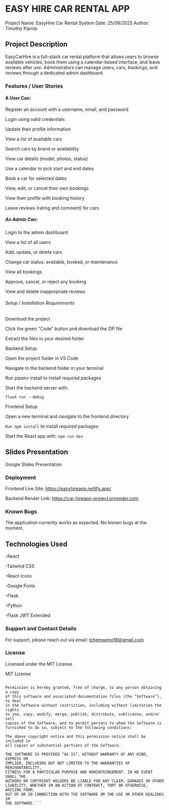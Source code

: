 #  EASY HIRE CAR RENTAL APP

Project Name: EasyHire Car Rental System
Date: 25/06/2025
Author: Timothy Kiprop

## Project Description

EasyCarHire is a full-stack car rental platform that allows users to browse available vehicles, book them using a calendar-based interface, and leave reviews after use.
Administrators can manage users, cars, bookings, and reviews through a dedicated admin dashboard.

### Features / User Stories

 #### A User Can:
 
Register an account with a username, email, and password

Login using valid credentials

Update their profile information

 View a list of available cars

Search cars by brand or availability

View car details (model, photos, status)

 Use a calendar to pick start and end dates

 Book a car for selected dates

View, edit, or cancel their own bookings

View their profile with booking history

Leave reviews (rating and comment) for cars

##### An Admin Can:

Login to the admin dashboard

View a list of all users

Add, update, or delete cars

Change car status: available, booked, or maintenance

View all bookings

Approve, cancel, or reject any booking

View and delete inappropriate reviews

###### Setup / Installation Requirements

Download the project

Click the green "Code" button and download the ZIP file

Extract the files to your desired folder

Backend Setup

Open the project folder in VS Code

Navigate to the backend folder in your terminal

Run pipenv install to install required packages

Start the backend server with:


```flask run --debug```

Frontend Setup

Open a new terminal and navigate to the frontend directory

```Run npm install``` to install required packages

Start the React app with:
```npm run dev```


## Slides Presentation

Google Slides Presentation

### Deployment

Frontend Live Site: https://easyhireapp.netlify.app/

Backend Render Link: https://car-hireapp-project.onrender.com

### Known Bugs

The application currently works as expected. No known bugs at the moment.

## Technologies Used
-React

-Tailwind CSS

-React Icons

-Google Fonts

-Flask

-Python

-Flask JWT Extended

### Support and Contact Details

For support, please reach out via email:
tchemweno18@gmail.com

### License

Licensed under the MIT License


MIT License

```Copyright (c) 2025 Timothy Kiprop

Permission is hereby granted, free of charge, to any person obtaining a copy
of this software and associated documentation files (the “Software”), to deal
in the Software without restriction, including without limitation the rights
to use, copy, modify, merge, publish, distribute, sublicense, and/or sell
copies of the Software, and to permit persons to whom the Software is
furnished to do so, subject to the following conditions:

The above copyright notice and this permission notice shall be included in
all copies or substantial portions of the Software.

THE SOFTWARE IS PROVIDED “AS IS”, WITHOUT WARRANTY OF ANY KIND, EXPRESS OR
IMPLIED, INCLUDING BUT NOT LIMITED TO THE WARRANTIES OF MERCHANTABILITY,
FITNESS FOR A PARTICULAR PURPOSE AND NONINFRINGEMENT. IN NO EVENT SHALL THE
AUTHORS OR COPYRIGHT HOLDERS BE LIABLE FOR ANY CLAIM, DAMAGES OR OTHER
LIABILITY, WHETHER IN AN ACTION OF CONTRACT, TORT OR OTHERWISE, ARISING FROM,
OUT OF OR IN CONNECTION WITH THE SOFTWARE OR THE USE OR OTHER DEALINGS IN
THE SOFTWARE.```
